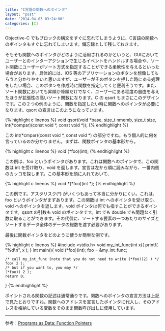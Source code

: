```yaml
---
title: "C言語の関数へのポインタ"
layout: "post"
date: "2014-04-03 03:24:00"
categories: [C]
---
```


Objective-C でもブロックの構文をすぐに忘れてしまうように、C言語の関数へのポインタもすぐに忘れてしまいます。備忘録として残しておきます。

そもそも関数へのポインタがどのように活用されるのかというと、GUIにおいてユーザーとのインターアクションで生じるイベントをハンドルする場合や、ソート関数にユーザーがソート方式を指定することができる柔軟性を与えるといった場合があります。具体的には、iOS 等のアプリケーションのボタンを想像してもらうと分かりやすいと思いますが、ユーザーがそのボタンを押した時にある処理をしたい場合、このボタンを作成時に関数を指定してくと便利そうです。また、ソート関数においても昇順か降順だけでなく、ユーザーにある程度の自由を与えたほうが拡張性の高いソート関数になります。C の qsort もまさにこのデザインです。この２つの例のように、関数を指定したい時に関数へのポインタが必要になります。qsort の宣言はこのようになっています。

{% highlight c linenos %}
void qsort(void *base, size_t nmemb, size_t size,
            int(*compar)(const void *, const void *));
{% endhighlight %}

この int(*cmpar)(const void *, const void *) の部分ですね。もう個人的に何を言っているのか分かりません。まずは、関数ポインタの基本形から。 

{% highlight c linenos %}
void (*foo)(int);
{% endhighlight %}

この例は、foo というポインタがあります。これは関数へのポインタで、この関数は int を受け取り、void を返します。宣言は左から順に読みながら、一番内側のカッコを探します。この基本形を頭に入れておいて、 

{% highlight c linenos %}
void *(*foo)(int *);
{% endhighlight %}

この例です。アスタリスク(*) がいくつもあって本当に分かりにくい。これは、foo というポインタがまずあります。この関数は int へのポインタを受け取り、void へのポインタを返します。void ポインタは何でも指すことができるポインタです。qsort の引数も void のポインタです。int でも double でも問題なく引数に取ることができます。その代償に、ソートする要素の一つあたりのサイズとソートするデータ全体のデータの総数を渡す必要があります。

最後に関数ポインタをどのように使うか簡単な例です。 

{% highlight c linenos %}
#include <stdio.h>
void my_int_func(int x){
    printf( "%d\n", x );
}
int main(){
    void (*foo)(int);
    foo = &my_int_func;
 
    /* call my_int_func (note that you do not need to write (*foo)(2) ) */
    foo( 2 );
    /* but if you want to, you may */
    (*foo)( 2 );
    return 0;
}
{% endhighlight %}

ポイントされる関数の記述は通常通りです。関数へのポインタの宣言方法は上記で見たとおりですね。関数へのアドレスを宣言したポインタに代入し、そのアドレスを格納している変数をそのまま関数呼び出しに使用しています。 

*** 
参考：[Programs as Data: Function Pointers](http://www.cprogramming.com/tutorial/function-pointers.html)